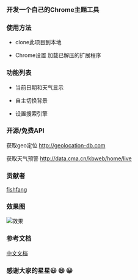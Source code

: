 ### 开发一个自己的Chrome主题工具

### 使用方法

- clone此项目到本地

-  Chrome设置 加载已解压的扩展程序


### 功能列表

- 当前日期和天气显示

- 自主切换背景

- 设置搜索引擎


### 开源/免费API

获取geo定位
http://geolocation-db.com

获取天气预警
http://data.cma.cn/kbweb/home/live

### 贡献者
[fishfang](https://github.com/sawafish)
### 效果图
![效果](https://compresspng.com/files/i6dbzashy0hucrcu/o_1epprtalg1jql19t8ri11pua1qata/optimized-763m.png?lgtq)

### 参考文档
[中文文档](https://wizardforcel.gitbooks.io/chrome-doc/content/1.html)

### 感谢大家的星星😃 😄 😀
